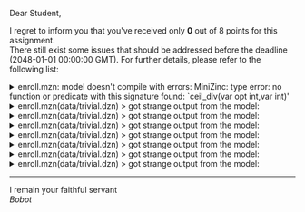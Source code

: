 Dear Student,

I regret to inform you that you've received only **0** out of 8 points for this assignment.\
There still exist some issues that should be addressed before the deadline (2048-01-01 00:00:00 GMT). For further details, please refer to the following list:

<details><summary>enroll.mzn: model doesn&#x27;t compile with errors: MiniZinc: type error: no function or predicate with this signature found: `ceil_div(var opt int,var int)&#x27;</summary></details>
<details><summary>enroll.mzn(data/trivial.dzn) &gt; got strange output from the model:</summary>/tmp/tmp_awzmtpt/student/enroll.mzn:223.12-232.24:<br>MiniZinc: type error: no function or predicate with this signature found: `ceil_div(var opt int,var int)&#x27;<br>Cannot use the following functions or predicates with the same identifier:<br>function var int : ceil_div(var int: x,var int: y);<br>    (argument 1 expects type var int, but type var opt int given)</details>
<details><summary>enroll.mzn(data/trivial.dzn) &gt; got strange output from the model:</summary>/tmp/tmp9y7x2k97/student/enroll.mzn:223.12-232.24:<br>MiniZinc: type error: no function or predicate with this signature found: `ceil_div(var opt int,var int)&#x27;<br>Cannot use the following functions or predicates with the same identifier:<br>function var int : ceil_div(var int: x,var int: y);<br>    (argument 1 expects type var int, but type var opt int given)</details>
<details><summary>enroll.mzn(data/trivial.dzn) &gt; got strange output from the model:</summary>/tmp/tmp9lo2m17c/student/enroll.mzn:223.12-232.24:<br>MiniZinc: type error: no function or predicate with this signature found: `ceil_div(var opt int,var int)&#x27;<br>Cannot use the following functions or predicates with the same identifier:<br>function var int : ceil_div(var int: x,var int: y);<br>    (argument 1 expects type var int, but type var opt int given)</details>
<details><summary>enroll.mzn(data/trivial.dzn) &gt; got strange output from the model:</summary>/tmp/tmpliccpt3t/student/enroll.mzn:223.12-232.24:<br>MiniZinc: type error: no function or predicate with this signature found: `ceil_div(var opt int,var int)&#x27;<br>Cannot use the following functions or predicates with the same identifier:<br>function var int : ceil_div(var int: x,var int: y);<br>    (argument 1 expects type var int, but type var opt int given)</details>
<details><summary>enroll.mzn(data/trivial.dzn) &gt; got strange output from the model:</summary>/tmp/tmpxi3amfsp/student/enroll.mzn:223.12-232.24:<br>MiniZinc: type error: no function or predicate with this signature found: `ceil_div(var opt int,var int)&#x27;<br>Cannot use the following functions or predicates with the same identifier:<br>function var int : ceil_div(var int: x,var int: y);<br>    (argument 1 expects type var int, but type var opt int given)</details>
<details><summary>enroll.mzn(data/trivial.dzn) &gt; got strange output from the model:</summary>/tmp/tmp1x_kh0e8/student/enroll.mzn:223.12-232.24:<br>MiniZinc: type error: no function or predicate with this signature found: `ceil_div(var opt int,var int)&#x27;<br>Cannot use the following functions or predicates with the same identifier:<br>function var int : ceil_div(var int: x,var int: y);<br>    (argument 1 expects type var int, but type var opt int given)</details>
<details><summary>enroll.mzn(data/trivial.dzn) &gt; got strange output from the model:</summary>/tmp/tmplhj258_s/student/enroll.mzn:223.12-232.24:<br>MiniZinc: type error: no function or predicate with this signature found: `ceil_div(var opt int,var int)&#x27;<br>Cannot use the following functions or predicates with the same identifier:<br>function var int : ceil_div(var int: x,var int: y);<br>    (argument 1 expects type var int, but type var opt int given)</details>

-----------
I remain your faithful servant\
_Bobot_